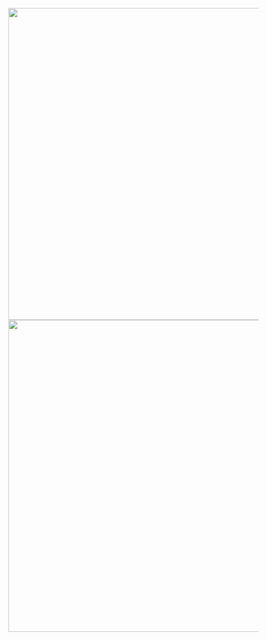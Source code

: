 <p align="center">
  <a href="https://github.com/user-attachments/assets/dc7d1fb2-7410-4874-8a94-1687ed721764#gh-light-mode-only" target="_blank">
    <img width="627"src="https://github.com/user-attachments/assets/dc7d1fb2-7410-4874-8a94-1687ed721764">
  </a>
  <a href="https://github.com/user-attachments/assets/a7641e6e-c050-4539-bcb8-00f58fe02a94#gh-dark-mode-only" target="_blank">
    <img width="627" src="https://github.com/user-attachments/assets/a7641e6e-c050-4539-bcb8-00f58fe02a94">
  </a>
</p>
